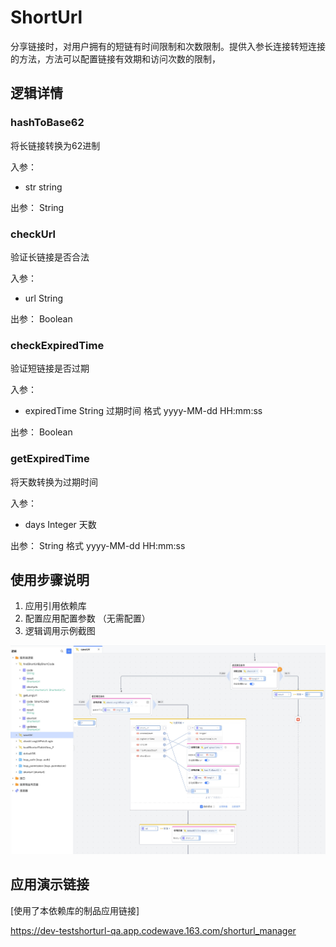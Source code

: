 # ShortUrl
分享链接时，对用户拥有的短链有时间限制和次数限制。提供入参长连接转短连接的方法，方法可以配置链接有效期和访问次数的限制，


## 逻辑详情

### hashToBase62

将长链接转换为62进制

入参：
* str string

出参： String

### checkUrl

验证长链接是否合法

入参：
* url String

出参： Boolean

### checkExpiredTime

验证短链接是否过期

入参：
* expiredTime String 过期时间 格式 yyyy-MM-dd HH:mm:ss

出参： Boolean


### getExpiredTime

将天数转换为过期时间

入参：
* days Integer 天数
 
出参： String 格式 yyyy-MM-dd HH:mm:ss


## 使用步骤说明

1.  应用引用依赖库
2.  配置应用配置参数 （无需配置）
3.  逻辑调用示例截图

![Snipaste_2024-05-09_00-16-24.jpg](Snipaste_2024-05-09_00-16-24.jpg)

## 应用演示链接

[使用了本依赖库的制品应用链接]

https://dev-testshorturl-qa.app.codewave.163.com/shorturl_manager